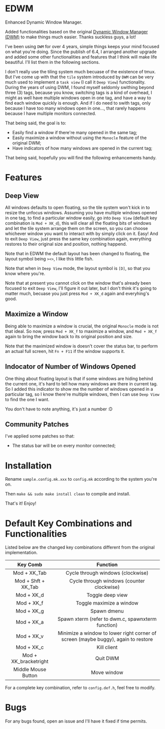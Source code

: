 # EDWM

Enhanced Dynamic Window Manager.

Added functionalities based on the original [Dynamic Window Manager (DWM)](https://dwm.suckless.org/) to make things much easier. Thanks suckless guys, a lot!

I've been using `DWM` for over 4 years, simple things keeps your mind focused on what you're doing. Since the publish of 6.4, I arranged another upgrade and added some other functionalities and features that I think will make life beautiful. I'll list them in the following sections.

I don't really use the tiling system much becuase of the existence of tmux. But I've come up with that the `tile` system introduced by `DWM` can be very much used to implement a `task view` (I call it `Deep View`) functionality. During the years of using DWM, I found myself seldomly swithing beyond three (3) tags, because you know, switching tags is a kind of overhead, I might as well have multiple windows open in one tag, and have a way to find each window quickly is enough. And if I do need to swith tags, only because I have too many windows open in one..., that rarely happens because I have multiple monitors connected.

That being said, the goal is to:

* Easily find a window if there're many opened in the same tag;
* Easily maximize a window without using the `Monocle` feature of the original DWM;
* Have indicators of how many windows are opened in the current tag;

That being said, hopefully you will find the following enhancements handy.

# Features

## Deep View

All windows defaults to open floating, so the tile system won't kick in to resize the unfocus windows. Assuming you have multiple windows opened in one tag, to find a particular window easily, go into `Deep View` (default key combination is `Mod + XK_d`), this will clear all the floating bits of windows and let the tile system arrange them on the screen, so you can choose whichever window you want to interact with by simply click on it. Easy! And to exit `Deep View`, just press the same key combination again, everything restores to their original size and position, nothing happend.

Note that in EDWM the default layout has been changed to floating, the layout symbol being `><>`, I like this little fish.

Note that when in `Deep View` mode, the layout symbol is `[D]`, so that you know where you're.

Note that at present you cannot click on the window that's already been focused to exit `Deep View`, I'll figure it out later, but I don't think it's going to matter much, becuase you just press `Mod + XK_d` again and everyhing's good.

## Maximize a Window

Being able to maximize a window is crucial, the original `Monocle` mode is not that ideal. So now, press `Mod + XK_f` to maximize a window, and `Mod + XK_f` again to bring the window back to its original position and size.

Note that the maximized window is doesn't cover the status bar, to perform an actual full screen, hit `Fn + F11` if the window supports it.

## Indocator of Number of Windows Opened

One thing about floating layout is that if some windows are hiding behind the current one, it's hard to tell how many windows are there in current tag. So I added this indicator to show me the number of windows opened in a particular tag, so I know there're multiple windows, then I can use `Deep View` to find the one I want.

You don't have to note anything, it's just a number :D

## Community Patches

I've applied some patches so that:

* The status bar will be on every monitor connected;

# Installation

Rename `sample.config.mk.xxx` to `config.mk` according to the system you're on.

Then `make && sudo make install clean` to compile and install.

That's it! Enjoy!

# Default Key Combinations and Functionalities

Listed below are the changed key combinations different from the original implementation.

|Key Comb|Function|
|:------:|:------:|
|Mod + XK_Tab|Cycle through windows (clockwise)|
|Mod + Shft + XK_Tab|Cycle through windows (counter clockwise)|
|Mod + XK_d|Toggle deep view|
|Mod + XK_f|Toggle maximize a window|
|Mod + XK_g|Spawn dmenu|
|Mod + XK_a|Spawn xterm (refer to dwm.c, spawnxterm function)|
|Mod + XK_v|Minimize a window to lower right corner of screen (maybe buggy), again to restore|
|Mod + XK_c|Kill client|
|Mod + XK_bracketright|Quit DWM|
|Middle Mouse Button|Move window|

For a complete key combination, refer to `config.def.h`, feel free to modify.

# Bugs

For any bugs found, open an issue and I'll have it fixed if time permits.
